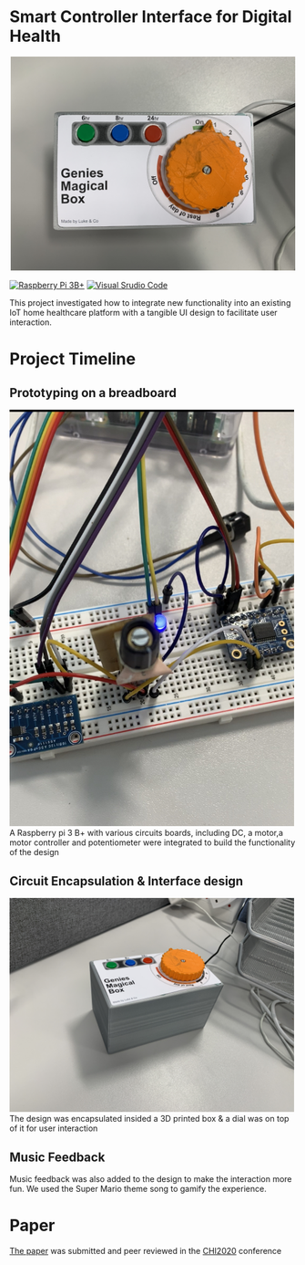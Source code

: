 # Smart Controller Interface for Digital Health

<p align="center">
<img src="https://github.com/luke-who/smart_controller_sphere/blob/master/Design%26Implementation/Implementation/genie_box.jpg" width = 500/>
</p>

[![Raspberry Pi 3B+](https://img.shields.io/badge/Raspberry_Pi-3B+-AD2947?&logo=RaspberryPi)](https://www.openmp.org/specifications/)
[![Visual Srudio Code](https://img.shields.io/badge/Visual_Studio_Code-1.41-blue?&logo=VisualStudioCode)](https://www.openmp.org/specifications/)

This project investigated how to integrate new functionality into an existing IoT home healthcare platform with a tangible UI design to facilitate user interaction.
# Project Timeline
## Prototyping on a breadboard
<img src="https://github.com/luke-who/smart_controller_sphere/blob/master/Design%26Implementation/Implementation/breadboard_prototype.jpg" width = 500/>
A Raspberry pi 3 B+ with various circuits boards, including DC, a motor,a motor controller and potentiometer were integrated to build the functionality of the design

## Circuit Encapsulation & Interface design
<img src="https://github.com/luke-who/smart_controller_sphere/blob/master/Design%26Implementation/Implementation/genie_box_side_view.jpg" width = 500/>
The design was encapsulated insided a 3D printed box & a dial was on top of it for user interaction

## Music Feedback
Music feedback was also added to the design to make the interaction more fun. We used the Super Mario theme song to gamify the experience.

# Paper
[The paper](chi20e-sub1382-i7.pdf) was submitted and peer reviewed in the [CHI2020](https://chi2020.acm.org/) conference
